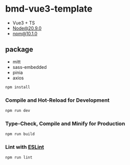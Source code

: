 # bmd-vue3-template
- Vue3 + TS
- Node@20.9.0
- npm@10.1.0

## package

- mitt
- sass-embedded
- pinia
- axios


```sh
npm install
```

### Compile and Hot-Reload for Development

```sh
npm run dev
```

### Type-Check, Compile and Minify for Production

```sh
npm run build
```

### Lint with [ESLint](https://eslint.org/)

```sh
npm run lint
```
